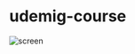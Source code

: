 # udemig-course

![screen](https://github.com/user-attachments/assets/da5f5abb-ceea-4350-874c-b500cacfb1d0)
